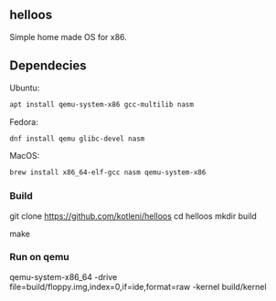 ## helloos
Simple home made OS for x86.

## Dependecies

Ubuntu:
```bash
apt install qemu-system-x86 gcc-multilib nasm
```

Fedora:
```bash
dnf install qemu glibc-devel nasm
```

MacOS:
```bash
brew install x86_64-elf-gcc nasm qemu-system-x86
```

### Build
git clone https://github.com/kotleni/helloos
cd helloos
mkdir build

make

### Run on qemu
qemu-system-x86_64 -drive file=build/floppy.img,index=0,if=ide,format=raw -kernel build/kernel